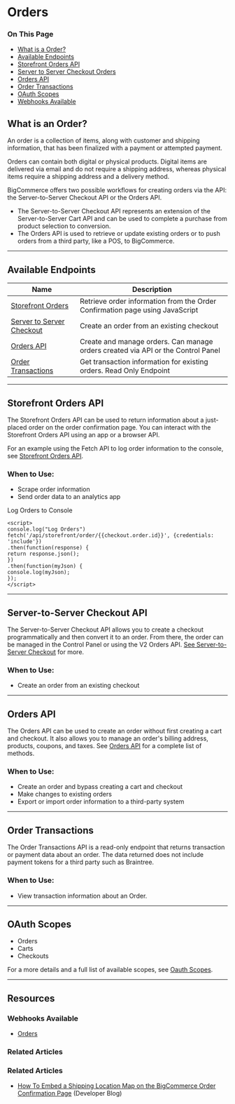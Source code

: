 <h1>Orders</h1>
<div class="otp" id="no-index">
	<h3> On This Page </h3>
	<ul>
    		<li><a href="#order-overview_what-is-a-order">What is a Order?</a></li>
    		<li><a href="#order-overview_available-endpoints">Available Endpoints</a></li>
        <li><a href="#order-overview_storefront-orders">Storefront Orders API</a></li>
        <li><a href="#order-overview_server-server-checkout">Server to Server Checkout Orders</a></li>
        <li><a href="#order-overview_v2-orders">Orders API</a></li>
    		<li><a href="#order-overview_transactions">Order Transactions</a></li>
        <li><a href="#order-overview_oauth-scopes">OAuth Scopes</a></li>
        <li><a href="#order-overview_available-webhooks">Webhooks Available</a></li>
	</ul>
</div>

<a href='#order-overview_what-is-a-order' aria-hidden='true' class='block-anchor'  id='order-overview_what-is-a-order'><i aria-hidden='true' class='linkify icon'></i></a>

## What is an Order?
An order is a collection of items, along with customer and shipping information, that has been finalized with a payment or attempted payment. 

Orders can contain both digital or physical products. Digital items are delivered via email and do not require a shipping address, whereas physical items require a shipping address and a delivery method. 

BigCommerce offers two possible workflows for creating orders via the API: the Server-to-Server Checkout API or  the Orders API.
* The Server-to-Server Checkout API represents an extension of the Server-to-Server Cart API and can be used to complete a purchase from product selection to conversion.
* The Orders API is used to retrieve or update existing orders or to push orders from a third party, like a POS, to BigCommerce.

---

<a href='#order-overview_available-endpoints' aria-hidden='true' class='block-anchor'  id='order-overview_available-endpoints'><i aria-hidden='true' class='linkify icon'></i></a>

## Available Endpoints

| Name | Description |
| -- | -- |
| [Storefront Orders](/api-reference/orders/storefront-orders-api) | Retrieve order information from the Order Confirmation page using JavaScript |
| [Server to Server Checkout](/api-reference/cart-checkout/server-server-checkout-api/checkout/createanorder) | Create an order from an existing checkout |
| [Orders API](/api-reference/orders/orders-api) | Create and manage orders. Can manage orders created via API or the Control Panel |
| [Order Transactions](/api-reference/orders/orders-transactions-api) | Get transaction information for existing orders. Read Only Endpoint |

---

<a href='#order-overview_storefront-orders' aria-hidden='true' class='block-anchor'  id='order-overview_storefront-orders'><i aria-hidden='true' class='linkify icon'></i></a>

##  Storefront Orders API 
The Storefront Orders API can be used to return information about a just-placed order on the order confirmation page. You can interact with the Storefront Orders API using an app or a browser API. 

For an example using the Fetch API to log order information to the console, see [Storefront Orders API](http://).

### When to Use:
* Scrape order information
* Send order data to an analytics app

<div class="HubBlock-header">
    <div class="HubBlock-header-title flex items-center">
        <div class="HubBlock-header-name">Log Orders to Console</div>
    </div><div class="HubBlock-header-subtitle"></div>
</div>

<!--
title: "Log Orders to Console"
subtitle: ""
lineNumbers: true
-->

```
<script>
console.log("Log Orders")
fetch('/api/storefront/order/{{checkout.order.id}}', {credentials: 'include'})
.then(function(response) {
return response.json();
})
.then(function(myJson) {
console.log(myJson);
});
</script>
```

---

<a href='#order-overview_server-server-checkout' aria-hidden='true' class='block-anchor'  id='order-overview_server-server-checkout'><i aria-hidden='true' class='linkify icon'></i></a>

## Server-to-Server Checkout API

The Server-to-Server Checkout API allows you to create a checkout programmatically and then convert it to an order. From there, the order can be managed in the Control Panel or using the V2 Orders API. [See Server-to-Server Checkout](http://) for more.

### When to Use:
* Create an order from an existing checkout

---

<a href='#order-overview_v2-orders' aria-hidden='true' class='block-anchor'  id='order-overview_v2-orders'><i aria-hidden='true' class='linkify icon'></i></a>


## Orders API
The Orders API can be used to create an order without first creating a cart and checkout. It also allows you to manage an order's billing address, products, coupons, and taxes. See [Orders API](/api-reference/orders/orders-api) for a complete list of methods.

### When to Use: 
* Create an order and bypass creating a cart and checkout
* Make changes to existing orders
* Export or import order information to a third-party system

---

<a href='#order-overview_transactions' aria-hidden='true' class='block-anchor'  id='order-overview_transactions'><i aria-hidden='true' class='linkify icon'></i></a>

## Order Transactions
The Order Transactions API is a read-only endpoint that returns transaction or payment data about an order. The data returned does not include payment tokens for a third party such as Braintree. 

### When to Use:
* View transaction information about an Order. 

---

<a href='#order-oauth-scopes' aria-hidden='true' class='block-anchor'  id='order-oauth-scopes'><i aria-hidden='true' class='linkify icon'></i></a>

## OAuth Scopes
- Orders
- Carts
- Checkouts

For a more details and a full list of available scopes, see [Oauth Scopes](/api-docs/getting-started/basics/authentication#authentication_oauth-scopes).

---

<a href='#order-webhooks-available' aria-hidden='true' class='block-anchor'  id='order-webhooks-available'><i aria-hidden='true' class='linkify icon'></i></a>

## Resources
### Webhooks Available
- [Orders](/api-docs/getting-started/webhooks/webhook-events#webhook-events_orders)

### Related Articles
### Related Articles
- [How To Embed a Shipping Location Map on the BigCommerce Order Confirmation Page](https://medium.com/bigcommerce-developer-blog/how-to-embed-a-google-map-on-the-bigcommerce-order-confirmation-page-8264747e654d) (Developer Blog)

